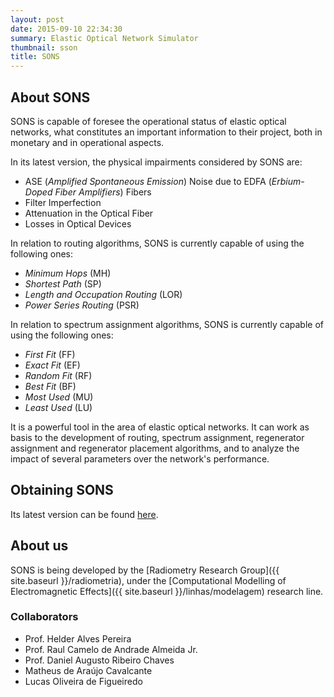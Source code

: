 ```yaml
---
layout: post
date: 2015-09-10 22:34:30
summary: Elastic Optical Network Simulator
thumbnail: sson
title: SONS
---
```


## About SONS

SONS is capable of foresee the operational status of elastic optical networks, what constitutes an important information to their project, both in monetary and in operational aspects.

In its latest version, the physical impairments considered by SONS are:

* ASE (_Amplified Spontaneous Emission_) Noise due to EDFA (_Erbium-Doped Fiber Amplifiers_) Fibers
* Filter Imperfection
* Attenuation in the Optical Fiber
* Losses in Optical Devices

In relation to routing algorithms, SONS is currently capable of using the following ones:

* _Minimum Hops_ (MH)
* _Shortest Path_ (SP)
* _Length and Occupation Routing_ (LOR)
* _Power Series Routing_ (PSR)

In relation to spectrum assignment algorithms, SONS is currently capable of using the following ones:

* _First Fit_ (FF) 
* _Exact Fit_ (EF)
* _Random Fit_ (RF)
* _Best Fit_ (BF)
* _Most Used_ (MU)
* _Least Used_ (LU)

It is a powerful tool in the area of elastic optical networks. It can work as basis to the development of routing, spectrum assignment, regenerator assignment and regenerator placement algorithms, and to analyze the impact of several parameters over the network's performance.

## Obtaining SONS

Its latest version can be found [here](https://github.com/suehtamacv/adamant-broccoli/releases).

## About us

SONS is being developed by the [Radiometry Research Group]({{ site.baseurl }}/radiometria), under the [Computational Modelling of Electromagnetic Effects]({{ site.baseurl }}/linhas/modelagem) research line.

### Collaborators

* Prof. Helder Alves Pereira
* Prof. Raul Camelo de Andrade Almeida Jr.
* Prof. Daniel Augusto Ribeiro Chaves
* Matheus de Araújo Cavalcante
* Lucas Oliveira de Figueiredo
